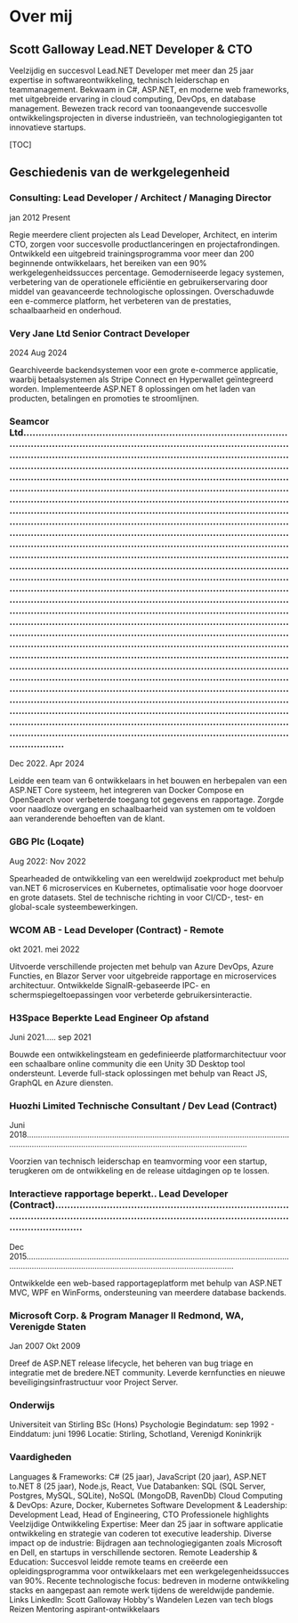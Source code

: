 # Over mij

## Scott Galloway Lead.NET Developer & CTO

<!--category-- resume , introduction -->
Veelzijdig en succesvol Lead.NET Developer met meer dan 25 jaar expertise in softwareontwikkeling, technisch leiderschap en teammanagement. Bekwaam in C#, ASP.NET, en moderne web frameworks, met uitgebreide ervaring in cloud computing, DevOps, en database management. Bewezen track record van toonaangevende succesvolle ontwikkelingsprojecten in diverse industrieën, van technologiegiganten tot innovatieve startups.

[TOC]

## Geschiedenis van de werkgelegenheid

### Consulting: Lead Developer / Architect / Managing Director

jan 2012 Present

Regie meerdere client projecten als Lead Developer, Architect, en interim CTO, zorgen voor succesvolle productlanceringen en projectafrondingen.
Ontwikkeld een uitgebreid trainingsprogramma voor meer dan 200 beginnende ontwikkelaars, het bereiken van een 90% werkgelegenheidssucces percentage.
Gemoderniseerde legacy systemen, verbetering van de operationele efficiëntie en gebruikerservaring door middel van geavanceerde technologische oplossingen.
Overschaduwde een e-commerce platform, het verbeteren van de prestaties, schaalbaarheid en onderhoud.

### Very Jane Ltd Senior Contract Developer

2024 Aug 2024

Gearchiveerde backendsystemen voor een grote e-commerce applicatie, waarbij betaalsystemen als Stripe Connect en Hyperwallet geïntegreerd worden.
Implementeerde ASP.NET 8 oplossingen om het laden van producten, betalingen en promoties te stroomlijnen.

### Seamcor Ltd.............................................................................................................................................................................................................................................................................................................................................................................................................................................................................................................................................................................................................................................................................................................................................................................................................................................................................................................................................................................................................................................................................................................................................................................................................................................................................................................................................................................................................................................................................................................................................................................................................................................................................................................................................................................................................................................................................................................................................................................................................................................................................................................................................................................................................................................................................................................................................................................................................................................................................................................................................................................................................................................................................................

Dec 2022. Apr 2024

Leidde een team van 6 ontwikkelaars in het bouwen en herbepalen van een ASP.NET Core systeem, het integreren van Docker Compose en OpenSearch voor verbeterde toegang tot gegevens en rapportage.
Zorgde voor naadloze overgang en schaalbaarheid van systemen om te voldoen aan veranderende behoeften van de klant.

### GBG Plc (Loqate) 

Aug 2022: Nov 2022

Spearheaded de ontwikkeling van een wereldwijd zoekproduct met behulp van.NET 6 microservices en Kubernetes, optimalisatie voor hoge doorvoer en grote datasets.
Stel de technische richting in voor CI/CD-, test- en global-scale systeembewerkingen.

### WCOM AB - Lead Developer (Contract) - Remote

okt 2021. mei 2022

Uitvoerde verschillende projecten met behulp van Azure DevOps, Azure Functies, en Blazor Server voor uitgebreide rapportage en microservices architectuur.
Ontwikkelde SignalR-gebaseerde IPC- en schermspiegeltoepassingen voor verbeterde gebruikersinteractie.

### H3Space Beperkte Lead Engineer Op afstand

Juni 2021..... sep 2021

Bouwde een ontwikkelingsteam en gedefinieerde platformarchitectuur voor een schaalbare online community die een Unity 3D Desktop tool ondersteunt.
Leverde full-stack oplossingen met behulp van React JS, GraphQL en Azure diensten.

### Huozhi Limited Technische Consultant / Dev Lead (Contract)

Juni 2018...............................................................................................................................................................................................................................

Voorzien van technisch leiderschap en teamvorming voor een startup, terugkeren om de ontwikkeling en de release uitdagingen op te lossen.

### Interactieve rapportage beperkt.. Lead Developer (Contract).................................................................................................................................................................................................

Dec 2015.........................................................................................................................................................................................................................

Ontwikkelde een web-based rapportageplatform met behulp van ASP.NET MVC, WPF en WinForms, ondersteuning van meerdere database backends.

### Microsoft Corp. &amp; Program Manager II Redmond, WA, Verenigde Staten

Jan 2007 Okt 2009

Dreef de ASP.NET release lifecycle, het beheren van bug triage en integratie met de bredere.NET community.
Leverde kernfuncties en nieuwe beveiligingsinfrastructuur voor Project Server.

### Onderwijs

Universiteit van Stirling BSc (Hons) Psychologie
Begindatum: sep 1992 - Einddatum: juni 1996
Locatie: Stirling, Schotland, Verenigd Koninkrijk

### Vaardigheden

Languages & Frameworks: C# (25 jaar), JavaScript (20 jaar), ASP.NET to.NET 8 (25 jaar), Node.js, React, Vue
Databanken: SQL (SQL Server, Postgres, MySQL, SQLite), NoSQL (MongoDB, RavenDb)
Cloud Computing & DevOps: Azure, Docker, Kubernetes
Software Development & Leadership: Development Lead, Head of Engineering, CTO
Professionele highlights
Veelzijdige Ontwikkeling Expertise: Meer dan 25 jaar in software applicatie ontwikkeling en strategie van coderen tot executive leadership.
Diverse impact op de industrie: Bijdragen aan technologiegiganten zoals Microsoft en Dell, en startups in verschillende sectoren.
Remote Leadership & Education: Succesvol leidde remote teams en creëerde een opleidingsprogramma voor ontwikkelaars met een werkgelegenheidssucces van 90%.
Recente technologische focus: bedreven in moderne ontwikkeling stacks en aangepast aan remote werk tijdens de wereldwijde pandemie.
Links
LinkedIn: Scott Galloway
Hobby's
Wandelen
Lezen van tech blogs
Reizen
Mentoring aspirant-ontwikkelaars